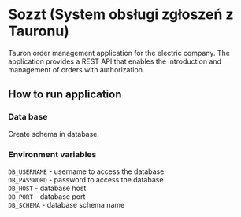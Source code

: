 # Sozzt (System obsługi zgłoszeń z Tauronu)

Tauron order management application for the electric company. The application provides a REST API that enables the
introduction and management of orders with authorization.

## How to run application

### Data base

Create schema in database.

### Environment variables

`DB_USERNAME` - username to access the database <br/>
`DB_PASSWORD` - password to access the database <br/>
`DB_HOST` - database host <br/>
`DB_PORT` - database port <br/>
`DB_SCHEMA` - database schema name